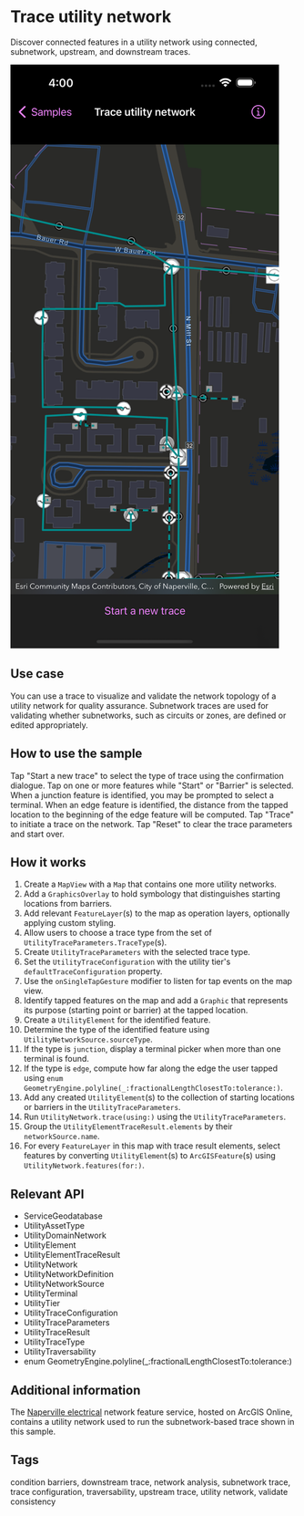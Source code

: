 # Trace utility network

Discover connected features in a utility network using connected, subnetwork, upstream, and downstream traces.

![Image of trace utility network](trace-utility-network.png)

## Use case

You can use a trace to visualize and validate the network topology of a utility network for quality assurance. Subnetwork traces are used for validating whether subnetworks, such as circuits or zones, are defined or edited appropriately.

## How to use the sample

Tap "Start a new trace" to select the type of trace using the confirmation dialogue. Tap on one or more features while "Start" or "Barrier" is selected. When a junction feature is identified, you may be prompted to select a terminal. When an edge feature is identified, the distance from the tapped location to the beginning of the edge feature will be computed. Tap "Trace" to initiate a trace on the network. Tap "Reset" to clear the trace parameters and start over.

## How it works

1. Create a `MapView` with a `Map` that contains one more utility networks.
2. Add a `GraphicsOverlay` to hold symbology that distinguishes starting locations from barriers.
3. Add relevant `FeatureLayer`(s) to the map as operation layers, optionally applying custom styling.
4. Allow users to choose a trace type from the set of `UtilityTraceParameters.TraceType`(s).
5. Create `UtilityTraceParameters` with the selected trace type.
6. Set the `UtilityTraceConfiguration` with the utility tier's `defaultTraceConfiguration` property.
7. Use the `onSingleTapGesture` modifier to listen for tap events on the map view.
8. Identify tapped features on the map and add a `Graphic` that represents its purpose (starting point or barrier) at the tapped location.
9. Create a `UtilityElement` for the identified feature.
10. Determine the type of the identified feature using `UtilityNetworkSource.sourceType`.
11. If the type is `junction`, display a terminal picker when more than one terminal is found.
12. If the type is `edge`, compute how far along the edge the user tapped using `enum GeometryEngine.polyline(_:fractionalLengthClosestTo:tolerance:)`.
13. Add any created `UtilityElement`(s) to the collection of starting locations or barriers in the `UtilityTraceParameters`.
14. Run `UtilityNetwork.trace(using:)` using the `UtilityTraceParameters`.
15. Group the `UtilityElementTraceResult.elements` by their `networkSource.name`.
16. For every `FeatureLayer` in this map with trace result elements, select features by converting `UtilityElement`(s) to `ArcGISFeature`(s) using `UtilityNetwork.features(for:)`.

## Relevant API

* ServiceGeodatabase
* UtilityAssetType
* UtilityDomainNetwork
* UtilityElement
* UtilityElementTraceResult
* UtilityNetwork
* UtilityNetworkDefinition
* UtilityNetworkSource
* UtilityTerminal
* UtilityTier
* UtilityTraceConfiguration
* UtilityTraceParameters
* UtilityTraceResult
* UtilityTraceType
* UtilityTraversability
* enum GeometryEngine.polyline(_:fractionalLengthClosestTo:tolerance:)

## Additional information

The [Naperville electrical](https://sampleserver7.arcgisonline.com/server/rest/services/UtilityNetwork/NapervilleElectric/FeatureServer) network feature service, hosted on ArcGIS Online, contains a utility network used to run the subnetwork-based trace shown in this sample.

## Tags

condition barriers, downstream trace, network analysis, subnetwork trace, trace configuration, traversability, upstream trace, utility network, validate consistency
